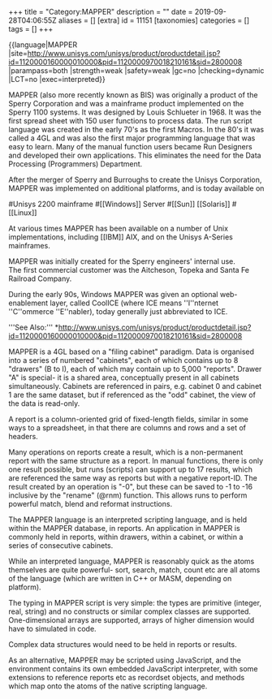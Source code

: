 +++
title = "Category:MAPPER"
description = ""
date = 2019-09-28T04:06:55Z
aliases = []
[extra]
id = 11151
[taxonomies]
categories = []
tags = []
+++

{{language|MAPPER
|site=http://www.unisys.com/unisys/product/productdetail.jsp?id=1120000160000010000&pid=1120000970018210161&sid=2800008
|parampass=both
|strength=weak
|safety=weak
|gc=no
|checking=dynamic
|LCT=no
|exec=interpreted}}


MAPPER (also more recently known as BIS) was originally a product of the Sperry Corporation and was a mainframe product implemented on the Sperry 1100 systems. It was designed by Louis Schlueter in 1968. It was the first spread sheet with 150 user functions to process data. The run script language was created in the early 70's as the first Macros. In the 80's it was called a 4GL and was also the first major programming language that was easy to learn. Many of the manual function users became Run Designers and developed their own applications. This eliminates the need for the Data Processing (Programmers) Department.

After the merger of Sperry and Burroughs to create the Unisys Corporation, MAPPER was implemented on additional platforms, and is today available on

#Unisys 2200 mainframe
#[[Windows]] Server 
#[[Sun]] [[Solaris]]
#[[Linux]]

At various times MAPPER has been available on a number of Unix implementations, including [[IBM]] AIX, and on the Unisys A-Series mainframes.

MAPPER was initially created for the Sperry engineers' internal use.  
The first commercial customer was the Aitcheson, Topeka and Santa Fe Railroad Company.

During the early 90s, Windows MAPPER was given an optional web-enablement layer, called CoolICE (where ICE means ''I''nternet ''C''ommerce ''E''nabler), 
today generally just abbreviated to ICE.

'''See Also:'''
*http://www.unisys.com/unisys/product/productdetail.jsp?id=1120000160000010000&pid=1120000970018210161&sid=2800008

MAPPER is a 4GL based on a "filing cabinet" paradigm.  Data is organised into a series of numbered "cabinets", each of which contains up to 8 "drawers" (B to I), each of which may contain up to 5,000 "reports".  Drawer "A" is special- it is a shared area, conceptually present in all cabinets simultaneously.  Cabinets are referenced in pairs, e.g. cabinet 0 and cabinet 1 are the same dataset, but if referenced as the "odd" cabinet, the view of the data is read-only.

A report is a column-oriented grid of fixed-length fields, similar in some ways to a spreadsheet, in that there are columns and rows and a set of headers.

Many operations on reports create a result, which is a non-permanent report with the same structure as a report.  In manual functions, there is only one result possible, but runs (scripts) can support up to 17 results, which are referenced the same way as reports but with a negative report-ID.  The result created by an operation is "-0", but these can be saved to -1 to -16 inclusive by the "rename" (@rnm) function.  This allows runs to perform powerful match, blend and reformat instructions.

The MAPPER language is an interpreted scripting language, and is held within the MAPPER database, in reports.  An application in MAPPER is commonly held in reports, within drawers, within a cabinet, or within a series of consecutive cabinets.

While an interpreted language, MAPPER is reasonably quick as the atoms themselves are quite powerful- sort, search, match, count etc are all atoms of the language (which are written in C++ or MASM, depending on platform).

The typing in MAPPER script is very simple: the types are primitive (integer, real, string) and no constructs or similar complex classes are supported.  One-dimensional arrays are supported, arrays of higher dimension would have to simulated in code.

Complex data structures would need to be held in reports or results.

As an alternative, MAPPER may be scripted using JavaScript, and the environment contains its own embedded JavaScript interpreter, with some extensions to reference reports etc as recordset objects, and methods which map onto the atoms of the native scripting language.
